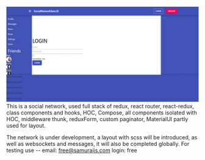 ![notes](https://github.com/GeorgiyBeloklokov/Social-Network-Samurai-JS/blob/a629fb66bc05adfbdaca55a834dca24e556be2d1/Screenshot_21.gif)
This is a social network, used full stack of redux, react router, react-redux, class components and hooks, HOC, Compose, all components isolated with HOC, middleware thunk, reduxForm, custom paginator, MaterialUI partly used for layout.

The network is under development, a layout with scss will be introduced, as well as websockets and messages, it will also be completed globally.
For testing use --     email:  free@samuraijs.com     login: free
